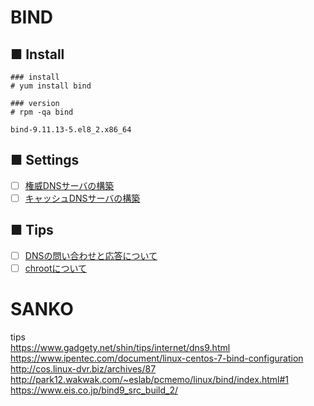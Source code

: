 # BIND
## ■ Install
```
### install
# yum install bind
```
```
### version
# rpm -qa bind
```
```
bind-9.11.13-5.el8_2.x86_64
```
## ■ Settings
- [ ] [権威DNSサーバの構築]()
- [ ] [キャッシュDNSサーバの構築]()
## ■ Tips
- [ ] [DNSの問い合わせと応答について](https://github.com/thetaru/memorandum/tree/master/OS/Linux/CentOS8/BIND/about_query)
- [ ] [chrootについて](https://github.com/thetaru/memorandum/tree/master/OS/Linux/CentOS8/BIND/chroot)

# SANKO
tips  
https://www.gadgety.net/shin/tips/internet/dns9.html  
https://www.ipentec.com/document/linux-centos-7-bind-configuration  
http://cos.linux-dvr.biz/archives/87  
http://park12.wakwak.com/~eslab/pcmemo/linux/bind/index.html#1  
https://www.eis.co.jp/bind9_src_build_2/
